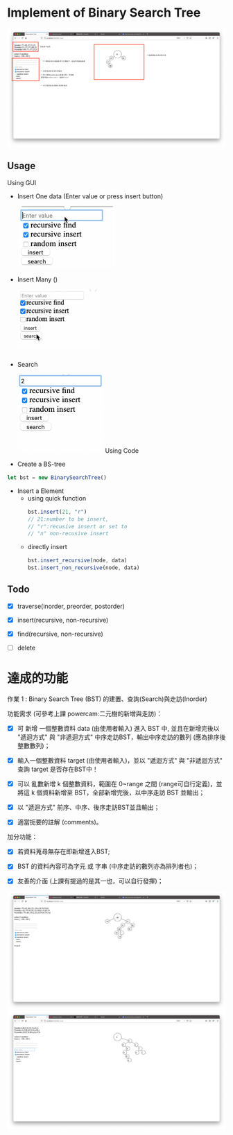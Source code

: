 
# Implement of Binary Search Tree
![](demo.png)


## Usage
Using GUI
* Insert One data (Enter value or press insert button)
    
    ![](../insert.gif)

* Insert Many ()

    ![](../insert_many.gif)
* Search  
  
    ![](../search.gif)
Using Code
* Create a BS-tree 
```javascript 
let bst = new BinarySearchTree()
```
* Insert a Element 
    * using quick function
        ```javascript
        bst.insert(21, "r") 
        // 21:number to be insert, 
        // "r":recusive insert or set to 
        // "n" non-recusive insert 
        ```
    * directly insert
        ```javascript
        bst.insert_recursive(node, data)
        bst.insert_non_recursive(node, data)
        ```
## Todo
- [x] traverse(inorder, preorder, postorder)
- [x] insert(recursive, non-recursive)
- [x] find(recursive, non-recursive)
- [ ] delete



達成的功能
==============================

作業 1 : Binary Search Tree (BST) 的建置、查詢(Search)與走訪(Inorder)

 

功能需求 (可參考上課 powercam:二元樹的新增與走訪)：

- [x] 可 新增 一個整數資料 data (由使用者輸入) 進入 BST 中, 並且在新增完後以 "遞迴方式" 與 "非遞迴方式" 中序走訪BST，輸出中序走訪的數列 (應為排序後整數數列)；

- [x] 輸入一個整數資料 target (由使用者輸入)，並以 "遞迴方式" 與 "非遞迴方式" 查詢 target 是否存在BST中！

- [x] 可以 亂數新增 k 個整數資料，範圍在 0~range 之間 (range可自行定義)，並將這 k 個資料新增至 BST，全部新增完後，以中序走訪 BST 並輸出；

- [x] 以 "遞迴方式" 前序、中序、後序走訪BST並且輸出；

- [x] 適當扼要的註解 (comments)。

加分功能：

- [x] 若資料蒐尋無存在即新增進入BST;

- [x] BST 的資料內容可為字元 或 字串 (中序走訪的數列亦為排列者也)；

- [x] 友善的介面 (上課有提過的是其一也，可以自行發揮)；

![](demo-2.png)
![](demo-3.png)